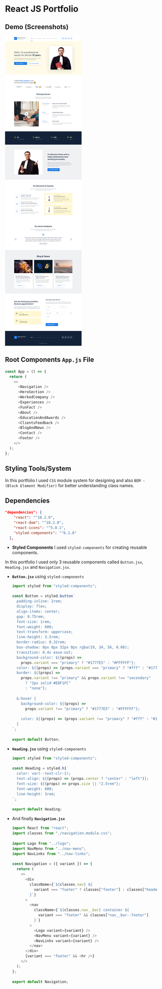 # React JS Portfolio

## Demo (Screenshots)

![Screenshots](./public/Winston-Potter.png)

## Root Components `App.js` File

```javascript
const App = () => {
  return (
    <>
      <Navigation />
      <HeroSection />
      <WorkedCompany />
      <Experiences />
      <FunFact />
      <About />
      <EducationAndAwards />
      <ClientsFeedback />
      <BlogAndNews />
      <Contact />
      <Footer />
    </>
  );
};
```

## Styling Tools/System

In this portfolio I used `CSS` module system for designing and also `BEM - (Block Element Modifier)` for better understanding class names.

## Dependencies

```json
"dependencies": {
    "react": "^18.2.0",
    "react-dom": "^18.2.0",
    "react-icons": "^5.0.1",
    "styled-components": "^6.1.8"
  },
```

- **Styled Components** I used `styled-components` for creating reusable components.

In this portfolio I used only 3 reusable components called `Button.jsx`, `Heading.jsx` and `Navigation.jsx`.

- **`Button.jsx`** using `styled-components`

  ```javascript
  import styled from "styled-components";

  const Button = styled.button`
    padding-inline: 2rem;
    display: flex;
    align-items: center;
    gap: 0.75rem;
    font-size: 1rem;
    font-weight: 600;
    text-transform: uppercase;
    line-height: 3.5rem;
    border-radius: 0.32rem;
    box-shadow: 0px 8px 32px 0px rgba(19, 34, 56, 0.08);
    transition: 0.4s ease-out;
    background-color: ${(props) =>
      props.variant === "primary" ? "#1777E5" : "#FFFFFF"};
    color: ${(props) => (props.variant === "primary" ? "#fff" : "#1777E5")};
    border: ${(props) =>
      props.variant !== "primary" && props.variant !== "secondary"
        ? "2px solid #E8F1FC"
        : "none"};

    &:hover {
      background-color: ${(props) =>
        props.variant !== "primary" ? "#1777E5" : "#FFFFFF"};

      color: ${(props) => (props.variant !== "primary" ? "#fff" : "#1777E5")};
    }
  `;

  export default Button;
  ```

- **`Heading.jsx`** using `styled-components`

  ```javascript
  import styled from "styled-components";

  const Heading = styled.h1`
    color: var(--text-clr-1);
    text-align: ${(props) => (props.center ? "center" : "left")};
    font-size: ${(props) => props.size || "2.5rem"};
    font-weight: 600;
    line-height: 3rem;
  `;

  export default Heading;
  ```

- And finally **`Navigation.jsx`**

  ```javascript
  import React from "react";
  import classes from "./navigation.module.css";

  import Logo from "../logo";
  import NavMenu from "../nav-menu";
  import NavLinks from "../nav-links";

  const Navigation = ({ variant }) => {
    return (
      <>
        <div
          className={`${classes.nav} ${
            variant === "footer" ? classes["footer"] : classes["header"]
          }`}
        >
          <nav
            className={`${classes.nav__bar} container ${
              variant === "footer" && classes["nav__bar--footer"]
            }`}
          >
            <Logo variant={variant} />
            <NavMenu variant={variant} />
            <NavLinks variant={variant} />
          </nav>
        </div>
        {variant === "footer" && <hr />}
      </>
    );
  };

  export default Navigation;
  ```
